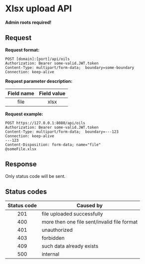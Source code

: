 # Xlsx upload API    
__Admin roots required!__

## Request

__Request format:__

```
POST [domain]:[port]/api/oils
Authorization: Bearer some-valid.JWT.token
Content-Type: multipart/form-data;  boundary=some-boundary
Connection: keep-alive
```

__Request parameter description:__

| Field name    | Field value   |
|:-------------:|:-------------:|
| file          | xlsx          |

__Request example:__

```
POST https://127.0.0.1:8080/api/oils
Authorization: Bearer some-valid.JWT.token
Content-Type: multipart/form-data;  boundary=---123
Connection: keep-alive
---123
Content-Disposition: form-data; name="file"
@someFile.xlsx
```

## Response   

Only status code will be sent.

## Status codes

| Status code | Caused by                                    |
|:-----------:|----------------------------------------------|
| 201         | file uploaded successfully                   |
| 400         | more then one file sent/invalid file format  |
| 401         | unauthorized                                 |
| 403         | forbidden                                    |
| 409         | such data already exists                     |
| 500         | internal                                     |